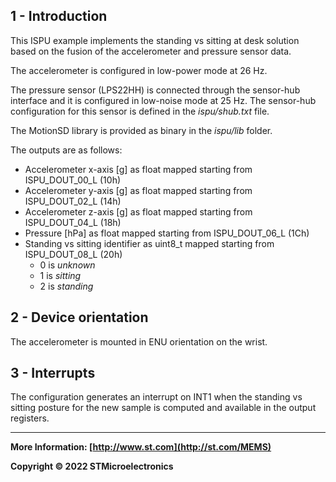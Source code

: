 ## 1 - Introduction

This ISPU example implements the standing vs sitting at desk solution based on the fusion of the accelerometer and pressure sensor data.

The accelerometer is configured in low-power mode at 26 Hz.

The pressure sensor (LPS22HH) is connected through the sensor-hub interface and it is configured in low-noise mode at 25 Hz. The sensor-hub configuration for this sensor is defined in the *ispu/shub.txt* file.

The MotionSD library is provided as binary in the *ispu/lib* folder.

The outputs are as follows:

* Accelerometer x-axis [g] as float mapped starting from ISPU_DOUT_00_L (10h)
* Accelerometer y-axis [g] as float mapped starting from ISPU_DOUT_02_L (14h)
* Accelerometer z-axis [g] as float mapped starting from ISPU_DOUT_04_L (18h)
* Pressure [hPa] as float mapped starting from ISPU_DOUT_06_L (1Ch)
* Standing vs sitting identifier as uint8_t mapped starting from ISPU_DOUT_08_L (20h)
  * 0 is *unknown*
  * 1 is *sitting*
  * 2 is *standing*


## 2 - Device orientation

The accelerometer is mounted in ENU orientation on the wrist.


## 3 - Interrupts

The configuration generates an interrupt on INT1 when the standing vs sitting posture for the new sample is computed and available in the output registers.

------

**More Information: [http://www.st.com](http://st.com/MEMS)**

**Copyright © 2022 STMicroelectronics**
